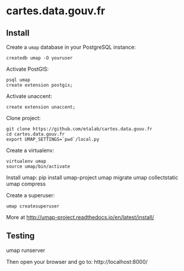 # cartes.data.gouv.fr


## Install

Create a `umap` database in your PostgreSQL instance:

    createdb umap -O youruser

Activate PostGIS:

    psql umap
    create extension postgis;

Activate unaccent:

    create extension unaccent;

Clone project:

    git clone https://github.com/etalab/cartes.data.gouv.fr
    cd cartes.data.gouv.fr
    export UMAP_SETTINGS=`pwd`/local.py

Create a virtualenv:

    virtualenv umap
    source umap/bin/activate

Install umap:
    pip install umap-project
    umap migrate
    umap collectstatic
    umap compress

Create a superuser:

    umap createsuperuser


More at http://umap-project.readthedocs.io/en/latest/install/


## Testing

   umap runserver

Then open your browser and go to: http://localhost:8000/
